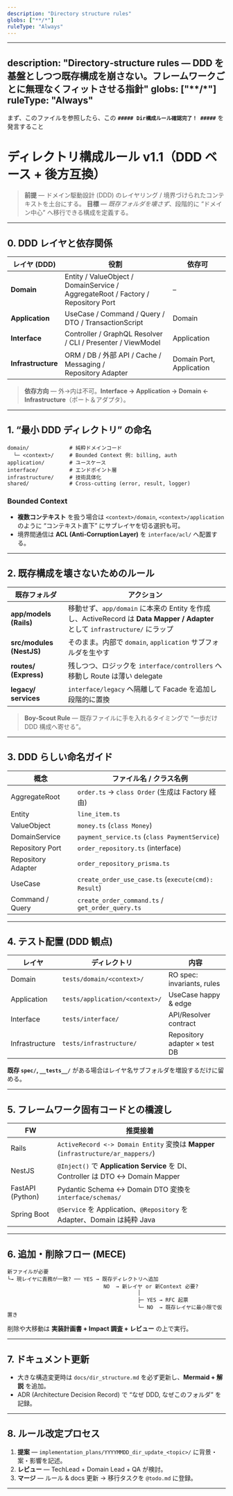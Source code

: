 ```yaml
---
description: "Directory structure rules"
globs: ["**/*"]
ruleType: "Always"
---
```

---
description: "Directory‑structure rules — **DDD を基盤**としつつ既存構成を崩さない。フレームワークごとに無理なくフィットさせる指針"
globs: ["**/*"]
ruleType: "Always"
---

まず、このファイルを参照したら、この **`##### Dir構成ルール確認完了！ #####`** を発言すること

# ディレクトリ構成ルール v1.1（DDD ベース + 後方互換）

> **前提** — ドメイン駆動設計 (DDD) のレイヤリング / 境界づけられたコンテキストを土台にする。
> **目標** — *既存フォルダを壊さず*、段階的に “ドメイン中心” へ移行できる構成を定義する。

---

## 0. DDD レイヤと依存関係

| レイヤ (DDD) | 役割 | 依存可 |
|--------------|------|--------|
| **Domain** | Entity / ValueObject / DomainService / AggregateRoot / Factory / Repository Port | – |
| **Application** | UseCase / Command / Query / DTO / TransactionScript | Domain |
| **Interface** | Controller / GraphQL Resolver / CLI / Presenter / ViewModel | Application |
| **Infrastructure** | ORM / DB / 外部 API / Cache / Messaging / Repository Adapter | Domain Port, Application |

> **依存方向** — 外→内は不可。**Interface → Application → Domain ← Infrastructure**（ポート＆アダプタ）。

---

## 1. “最小 DDD ディレクトリ” の命名

```
domain/             # 純粋ドメインコード
  └─ <context>/     # Bounded Context 例: billing, auth
application/        # ユースケース
interface/          # エンドポイント層
infrastructure/     # 技術具体化
shared/             # Cross‑cutting (error, result, logger)
```

### Bounded Context

- **複数コンテキスト** を扱う場合は `<context>/domain`, `<context>/application` のように “コンテキスト直下” にサブレイヤを切る選択も可。
- 境界間通信は **ACL (Anti‑Corruption Layer)** を `interface/acl/` へ配置する。

---

## 2. 既存構成を壊さないためのルール

| 既存フォルダ | アクション |
|--------------|-----------|
| **app/models (Rails)** | 移動せず、`app/domain` に本来の Entity を作成し、ActiveRecord は **Data Mapper / Adapter** として `infrastructure/` にラップ |
| **src/modules (NestJS)** | そのまま。内部で `domain`, `application` サブフォルダを生やす |
| **routes/ (Express)** | 残しつつ、ロジックを `interface/controllers` へ移動し Route は薄い delegate |
| **legacy/ services** | `interface/legacy` へ隔離して Facade を追加し段階的に置換 |

> **Boy‑Scout Rule** — 既存ファイルに手を入れるタイミングで “一歩だけ DDD 構成へ寄せる”。

---

## 3. DDD らしい命名ガイド

| 概念 | ファイル名 / クラス名例 |
|------|----------------------|
| AggregateRoot | `order.ts` → `class Order` (生成は Factory 経由) |
| Entity | `line_item.ts` |
| ValueObject | `money.ts` (`class Money`) |
| DomainService | `payment_service.ts` (`class PaymentService`) |
| Repository Port | `order_repository.ts` (interface) |
| Repository Adapter | `order_repository_prisma.ts` |
| UseCase | `create_order_use_case.ts` (`execute(cmd): Result`) |
| Command / Query | `create_order_command.ts` / `get_order_query.ts` |

---

## 4. テスト配置 (DDD 観点)

| レイヤ | ディレクトリ | 内容 |
|--------|-------------|------|
| Domain | `tests/domain/<context>/` | RO spec: invariants, rules |
| Application | `tests/application/<context>/` | UseCase happy & edge |
| Interface | `tests/interface/` | API/Resolver contract |
| Infrastructure | `tests/infrastructure/` | Repository adapter × test DB |

**既存 `spec/`, `__tests__/`** がある場合はレイヤ名サブフォルダを増設するだけに留める。

---

## 5. フレームワーク固有コードとの橋渡し

| FW | 推奨接着 |
|----|---------|
| Rails | `ActiveRecord <-> Domain Entity` 変換は **Mapper** (`infrastructure/ar_mappers/`) |
| NestJS | `@Inject()` で **Application Service** を DI、Controller は DTO ↔ Domain Mapper |
| FastAPI (Python) | Pydantic Schema ↔ Domain DTO 変換を `interface/schemas/` |
| Spring Boot | `@Service` を Application、`@Repository` を Adapter、Domain は純粋 Java |

---

## 6. 追加・削除フロー (MECE)

```
新ファイルが必要
└→ 現レイヤに責務が一致? ── YES → 既存ディレクトリへ追加
                               NO  → 新レイヤ or 新Context 必要?
                                          │
                                          ├─ YES → RFC 起票
                                          └─ NO  → 既存レイヤに最小限で仮置き
```

削除や大移動は **実装計画書 + Impact 調査 + レビュー** の上で実行。

---

## 7. ドキュメント更新

- 大きな構造変更時は `docs/dir_structure.md` を必ず更新し、**Mermaid + 解説** を追加。
- ADR (Architecture Decision Record) で “なぜ DDD, なぜこのフォルダ” を記録。

---

## 8. ルール改定プロセス

1. **提案** — `implementation_plans/YYYYMMDD_dir_update_<topic>/` に背景・案・影響を記述。
2. **レビュー** — TechLead + Domain Lead + QA が検討。
3. **マージ** — ルール & docs 更新 → 移行タスクを `@todo.md` に登録。

---
